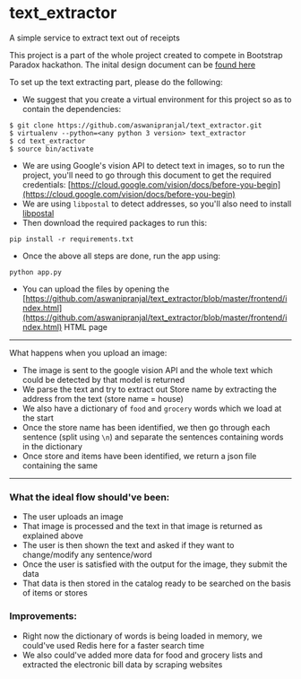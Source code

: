 # text_extractor
A simple service to extract text out of receipts

This project is a part of the whole project created to compete in Bootstrap Paradox hackathon. The inital design document can be [found here](https://github.com/aswanipranjal/text_extractor/blob/master/design%20doc.pdf)


To set up the text extracting part, please do the following:
- We suggest that you create a virtual environment for this project so as to contain the dependencies:
```
$ git clone https://github.com/aswanipranjal/text_extractor.git
$ virtualenv --python=<any python 3 version> text_extractor
$ cd text_extractor
$ source bin/activate
```
- We are using Google's vision API to detect text in images, so to run the project, you'll need to go through this document to get the
required credentials: [https://cloud.google.com/vision/docs/before-you-begin](https://cloud.google.com/vision/docs/before-you-begin)
- We are using `libpostal` to detect addresses, so you'll also need to install [libpostal](https://github.com/openvenues/libpostal)
- Then download the required packages to run this:
```
pip install -r requirements.txt
```
- Once the above all steps are done, run the app using:
```
python app.py
```
- You can upload the files by opening the [https://github.com/aswanipranjal/text_extractor/blob/master/frontend/index.html](https://github.com/aswanipranjal/text_extractor/blob/master/frontend/index.html)
HTML page

-------------

What happens when you upload an image:
- The image is sent to the google vision API and the whole text which could be detected by that model is returned
- We parse the text and try to extract out Store name by extracting the address from the text (store name = house)
- We also have a dictionary of `food` and `grocery` words which we load at the start
- Once the store name has been identified, we then go through each sentence (split using `\n`) and separate the sentences containing words in the dictionary
- Once store and items have been identified, we return a json file containing the same

--------------

### What the ideal flow should've been:
- The user uploads an image
- That image is processed and the text in that image is returned as explained above
- The user is then shown the text and asked if they want to change/modify any sentence/word
- Once the user is satisfied with the output for the image, they submit the data
- That data is then stored in the catalog ready to be searched on the basis of items or stores

### Improvements:
- Right now the dictionary of words is being loaded in memory, we could've used Redis here for a faster search time
- We also could've added more data for food and grocery lists and extracted the electronic bill data by scraping websites 
